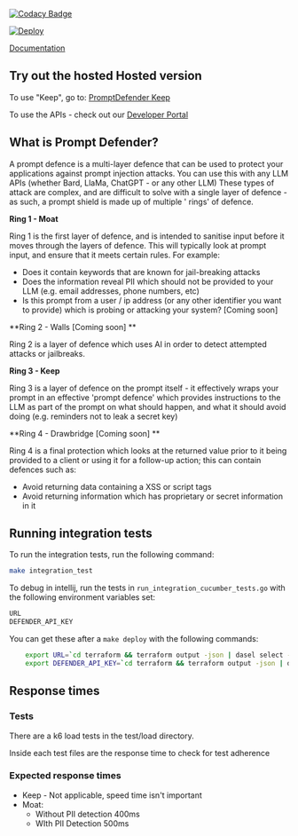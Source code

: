 [![Codacy
Badge](https://app.codacy.com/project/badge/Grade/080ff8f6c80d434484249b8dbb3a5ef0)](https://app.codacy.com/gh/Safetorun/PromptShield/dashboard?utm_source=gh&utm_medium=referral&utm_content=&utm_campaign=Badge_grade)

[![Deploy](https://github.com/Safetorun/PromptDefender/actions/workflows/deploy.yml/badge.svg)](https://github.com/Safetorun/PromptDefender/actions/workflows/deploy.yml)

[Documentation](https://promptshield.readme.io/)

## Try out the hosted Hosted version

To use "Keep", go to: [PromptDefender Keep](https://defender.safetorun.com)

To use the APIs - check out our [Developer Portal](https://promptshield.readme.io)

## What is Prompt Defender?

A prompt defence is a multi-layer defence that can be used to protect your applications against prompt injection
attacks. You can use this with any LLM APIs (whether Bard, LlaMa, ChatGPT - or any other LLM) These types of attack are
complex, and are difficult to solve with a single layer of defence - as such, a prompt shield is made up of multiple '
rings' of defence.

**Ring 1 - Moat**

Ring 1 is the first layer of defence, and is intended to sanitise input before it moves through the layers of defence.
This will typically look at prompt input, and ensure that it meets certain rules. For example:

- Does it contain keywords that are known for jail-breaking attacks
- Does the information reveal PII which should not be provided to your LLM (e.g. email addresses, phone numbers, etc)
- Is this prompt from a user / ip address (or any other identifier you want to provide) which is probing or attacking
  your system? [Coming soon]

**Ring 2 - Walls [Coming soon] **

Ring 2 is a layer of defence which uses AI in order to detect attempted attacks or jailbreaks.

**Ring 3 - Keep**

Ring 3 is a layer of defence on the prompt itself - it effectively wraps your prompt in an effective 'prompt defence'
which provides instructions to the LLM as part of the prompt on what should happen, and what it should avoid doing (e.g.
reminders not to leak a secret key)

**Ring 4 - Drawbridge [Coming soon] **

Ring 4 is a final protection which looks at the returned value prior to it being provided to a client or using it for a
follow-up action; this can contain defences such as:

- Avoid returning data containing a XSS or script tags
- Avoid returning information which has proprietary or secret information in it

## Running integration tests

To run the integration tests, run the following command:

```bash
make integration_test
```

To debug in intellij, run the tests in `run_integration_cucumber_tests.go` with the following environment variables set:

```bash
URL
DEFENDER_API_KEY
```

You can get these after a `make deploy` with the following commands:

```bash
	export URL=`cd terraform && terraform output -json | dasel select -p json '.api_url.value' | tr -d '"'`
	export DEFENDER_API_KEY=`cd terraform && terraform output -json | dasel select -p json '.api_key_value.value' | tr -d '"'`
```

## Response times

### Tests
There are a k6 load tests in the test/load directory. 

Inside each test files are the response time to check for test adherence


### Expected response times 

* Keep - Not applicable, speed time isn't important
* Moat:
    * Without PII detection 400ms
    * WIth PII Detection 500ms